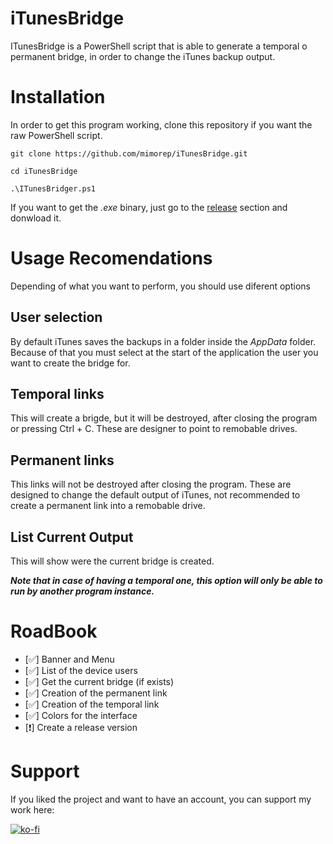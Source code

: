 # iTunesBridge

ITunesBridge is a PowerShell script that is able to generate a temporal o permanent bridge, in order to change the iTunes backup output.

# Installation

In order to get this program working, clone this repository if you want the raw PowerShell script.

```
git clone https://github.com/mimorep/iTunesBridge.git

cd iTunesBridge

.\ITunesBridger.ps1
```

If you want to get the *.exe* binary, just go to the [release] section and donwload it.

[release]: https://github.com/mimorep/iTunesBridge/releases

# Usage Recomendations

Depending of what you want to perform, you should use diferent options

## User selection

By default iTunes saves the backups in a folder inside the *AppData* folder. Because of that you must select at the start of the application the user you want to create the bridge for.

## Temporal links

This will create a brigde, but it will be destroyed, after closing the program or pressing Ctrl + C. These are designer to point to remobable drives.

## Permanent links

This links will not be destroyed after closing the program. These are designed to change the default output of iTunes, not recommended to create a permanent link into a remobable drive.

## List Current Output

This will show were the current bridge  is created.

***Note that in case of having a temporal one, this option will only be able to run by another program instance.***

# RoadBook

- [:white_check_mark:] Banner and Menu
- [:white_check_mark:] List of the device users
- [:white_check_mark:] Get the current bridge (if exists)
- [:white_check_mark:] Creation of the permanent link
- [:white_check_mark:] Creation of the temporal link
- [:white_check_mark:] Colors for the interface
- [:heavy_exclamation_mark:] Create a release version

# Support

If you liked the project and want to have an account, you can support my work here:

[![ko-fi](https://ko-fi.com/img/githubbutton_sm.svg)](https://ko-fi.com/C0C1EGEYL)